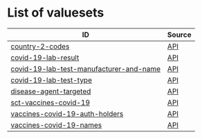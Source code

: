 # List of valuesets

| ID | Source |
| -- | ------ |
| [country-2-codes](country-2-codes.json) | [API](https://dgca-businessrule-service.ezdrav.si/valuesets/669ef04a4a5676597093f18b7b01df9d1498003e312e37a09758a84ea28f5c9d) |
| [covid-19-lab-result](covid-19-lab-result.json) | [API](https://dgca-businessrule-service.ezdrav.si/valuesets/64f946691cc68966335da6dfe16d4177de8c5d3ce6abc2cf18c30103a70763d6) |
| [covid-19-lab-test-manufacturer-and-name](covid-19-lab-test-manufacturer-and-name.json) | [API](https://dgca-businessrule-service.ezdrav.si/valuesets/76856ce1682b8e4852536886ecfe9ca33cd99fc3f48d881b236a0d4f16223f54) |
| [covid-19-lab-test-type](covid-19-lab-test-type.json) | [API](https://dgca-businessrule-service.ezdrav.si/valuesets/3b30b9a612ff5ae09feb60977d1d4394761237dfcd489b83bed30d8e3508f49d) |
| [disease-agent-targeted](disease-agent-targeted.json) | [API](https://dgca-businessrule-service.ezdrav.si/valuesets/9810aafdbb7ad976845179c152c356987553eb82291b18d300db5044c4185bd8) |
| [sct-vaccines-covid-19](sct-vaccines-covid-19.json) | [API](https://dgca-businessrule-service.ezdrav.si/valuesets/e4a1dbf771bc7b3c9ff05244313842d530e6559b70812ffd79cdc9a61e398179) |
| [vaccines-covid-19-auth-holders](vaccines-covid-19-auth-holders.json) | [API](https://dgca-businessrule-service.ezdrav.si/valuesets/fc72b62b0ab98fb73d093f1988007c108496ec149570eba360f5dd2ec6bfd34c) |
| [vaccines-covid-19-names](vaccines-covid-19-names.json) | [API](https://dgca-businessrule-service.ezdrav.si/valuesets/35a0a466f1663c49b31887479eefb5a35bcda40117e5cd1621592500d6375810) |
